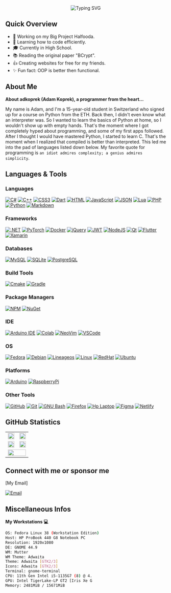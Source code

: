 <div align="center">
  <img src="https://readme-typing-svg.demolab.com?font=Fira+Code&weight=500&size=30&pause=2000&duration=1000&width=600&height=100&lines=%3C%F0%9F%91%8B+Hello%2C+World%3E;Glad+to+see+you+here;I'm+adkoprek+also+known+as+Adam" alt="Typing SVG" style="display:inline-block"/>
</div>

## Quick Overview

- 🔭 Working on my Big Project Halfooda.
- 🌱 Learning how to code efficiently.
- 🎓 Currently in High School.
- 📚 Reading the original paper "BCrypt".
- 👍 Creating websites for free for my friends.
- ✨ Fun fact: OOP is better then functional.

## About Me

**About adkoprek (Adam Koprek), a programmer from the heart…**

My name is Adam, and I'm a 15-year-old student in Switzerland who signed up for a course on Python from the ETH. Back then, I didn't even know what an interpreter was. So I wanted to learn the basics of Python at home, so I wouldn't show up with empty hands. That's the moment where I got completely hyped about programming, and some of my first apps followed. After I thought I would have mastered Python, I started to learn C. That's the moment when I realized that compiled is better than interpreted. This led me into the pad of languages listed down below. My favorite quote for programming is `an idiot admires complexity; a genius admires simplicity`.

## Languages & Tools

### Languages

[![C#](https://img.shields.io/badge/C%23-239120?style=for-the-badge&logo=csharp&logoColor=white)](#)
[![C++](https://img.shields.io/badge/C%2B%2B-00599C?style=for-the-badge&logo=c%2B%2B&logoColor=white)](#)
[![CSS3](https://img.shields.io/badge/CSS3-1572B6?style=for-the-badge&logo=css3&logoColor=white)](#)
[![Dart](https://img.shields.io/badge/Dart-0175C2?style=for-the-badge&logo=dart&logoColor=white)](#)
[![HTML](https://img.shields.io/badge/HTML5-E34F26?style=for-the-badge&logo=html5&logoColor=white)](#)
[![JavaScript](https://img.shields.io/badge/JavaScript-323330?style=for-the-badge&logo=javascript&logoColor=F7DF1E)](#)
[![JSON](https://img.shields.io/badge/json-5E5C5C?style=for-the-badge&logo=json&logoColor=white)](#)
[![Lua](https://img.shields.io/badge/Lua-2C2D72?style=for-the-badge&logo=lua&logoColor=white)](#)
[![PHP](https://img.shields.io/badge/PHP-777BB4?style=for-the-badge&logo=php&logoColor=white)](#)
[![Python](https://img.shields.io/badge/Python-FFD43B?style=for-the-badge&logo=python&logoColor=blue)](#)
[![Markdown](https://img.shields.io/badge/Markdown-000000?style=for-the-badge&logo=markdown&logoColor=white)](#)

### Frameworks
[![.NET](https://img.shields.io/badge/.NET-512BD4?style=for-the-badge&logo=dotnet&logoColor=white)](#)
[![PyTorch](https://img.shields.io/badge/PyTorch-EE4C2C?style=for-the-badge&logo=pytorch&logoColor=white)](#)
[![Docker](https://img.shields.io/badge/Docker-2CA5E0?style=for-the-badge&logo=docker&logoColor=white)](#)
[![jQuery](https://img.shields.io/badge/jQuery-0769AD?style=for-the-badge&logo=jquery&logoColor=white)](#)
[![JWT](https://img.shields.io/badge/JWT-000000?style=for-the-badge&logo=JSON%20web%20tokens&logoColor=white)](#)
[![NodeJS](https://img.shields.io/badge/Node%20js-339933?style=for-the-badge&logo=nodedotjs&logoColor=white)](#)
[![Qt](https://img.shields.io/badge/Qt-41CD52?style=for-the-badge&logo=qt&logoColor=white)](#)
[![Flutter](https://img.shields.io/badge/Flutter-02569B?style=for-the-badge&logo=flutter&logoColor=white)](#)
[![Xamarin](https://img.shields.io/badge/Xamarin-3498DB?style=for-the-badge&logo=xamarin&logoColor=whit)](#)

### Databases
[![MySQL](https://img.shields.io/badge/MySQL-005C84?style=for-the-badge&logo=mysql&logoColor=white)](#)
[![SQLite](https://img.shields.io/badge/Sqlite-003B57?style=for-the-badge&logo=sqlite&logoColor=white)](#)
[![PostgreSQL](https://img.shields.io/badge/PostgreSQL-316192?style=for-the-badge&logo=postgresql&logoColor=white)](#)

### Build Tools
[![Cmake](https://img.shields.io/badge/CMake-064F8C?style=for-the-badge&logo=cmake&logoColor=white)](#)
[![Gradle](https://img.shields.io/badge/gradle-02303A?style=for-the-badge&logo=gradle&logoColor=white)](#)

### Package Managers
[![NPM](https://img.shields.io/badge/npm-CB3837?style=for-the-badge&logo=npm&logoColor=white)](#)
[![NuGet](https://img.shields.io/badge/NuGet-004880?style=for-the-badge&logo=nuget&logoColor=white)](#)

### IDE
[![Arduino IDE](https://img.shields.io/badge/Arduino_IDE-00979D?style=for-the-badge&logo=arduino&logoColor=white)](#)
[![Colab](https://img.shields.io/badge/Colab-F9AB00?style=for-the-badge&logo=googlecolab&color=525252)](#)
[![NeoVim](https://img.shields.io/badge/NeoVim-%2357A143.svg?&style=for-the-badge&logo=neovim&logoColor=white)](#)
[![VSCode](https://img.shields.io/badge/VSCode-0078D4?style=for-the-badge&logo=visual%20studio%20code&logoColor=white)](#)

### OS
[![Fedora](https://img.shields.io/badge/Fedora-51A2DA?style=for-the-badge&logo=fedora&logoColor=white)](#)
[![Debian](https://img.shields.io/badge/Debian-A81D33?style=for-the-badge&logo=debian&logoColor=white)](#)
[![Lineageos](https://img.shields.io/badge/lineageos-167C80?style=for-the-badge&logo=lineageos&logoColor=white)](#)
[![Linux](https://img.shields.io/badge/Linux-FCC624?style=for-the-badge&logo=linux&logoColor=black)](#)
[![RedHat](https://img.shields.io/badge/Red%20Hat-EE0000?style=for-the-badge&logo=redhat&logoColor=white)](#)
[![Ubuntu](https://img.shields.io/badge/Ubuntu-E95420?style=for-the-badge&logo=ubuntu&logoColor=white)](#)

### Platforms
[![Arduino](https://img.shields.io/badge/Arduino-00979D?style=for-the-badge&logo=Arduino&logoColor=white)](#)
[![RaspberryPi](https://img.shields.io/badge/Raspberry%20Pi-A22846?style=for-the-badge&logo=Raspberry%20Pi&logoColor=white)](#)

### Other Tools
[![GitHub](https://img.shields.io/badge/GitHub-100000?style=for-the-badge&logo=github&logoColor=white)](#)
[![Git](https://img.shields.io/badge/GIT-E44C30?style=for-the-badge&logo=git&logoColor=white)](#)
[![GNU Bash](https://img.shields.io/badge/GNU%20Bash-4EAA25?style=for-the-badge&logo=GNU%20Bash&logoColor=white)](#)
[![Firefox](https://img.shields.io/badge/Firefox_Browser-FF7139?style=for-the-badge&logo=Firefox-Browser&logoColor=white)](#)
[![Hp Laptop](https://img.shields.io/badge/hp%20laptop-0096D6?style=for-the-badge&logo=hp&logoColor=white)](#)
[![Figma](https://img.shields.io/badge/Figma-F24E1E?style=for-the-badge&logo=figma&logoColor=white)](#)
[![Netlify](https://img.shields.io/badge/Netlify-00C7B7?style=for-the-badge&logo=netlify&logoColor=white)](#)

## GitHub Statistics

<table>
  <tr>
    <td><img src="http://github-profile-summary-cards.vercel.app/api/cards/repos-per-language?username=adkoprek&theme=ayu_mirage" width="100%" /></td>
    <td><img src="http://github-profile-summary-cards.vercel.app/api/cards/most-commit-language?username=adkoprek&theme=ayu_mirage" width="100%" /></td>
  </tr>
  <tr>
    <td><img src="http://github-profile-summary-cards.vercel.app/api/cards/stats?username=adkoprek&theme=ayu_mirage" width="100%" /></td>
    <td><img src="http://github-profile-summary-cards.vercel.app/api/cards/productive-time?username=adkoprek&theme=ayu_mirage" width="100%" /></td>
  </tr>
  <tr>
    <td colspan="2"><img src="http://github-profile-summary-cards.vercel.app/api/cards/profile-details?username=adkoprek&theme=ayu_mirage" width="100%" /></td>
  </tr>
</table>

## Connect with me or sponsor me

[My Email]

[![Email](https://img.shields.io/badge/Gmail-Contact_Me-green?style=flat-square&logo=gmail&logoColor=FFFFFF&labelColor=3A3B3C&color=62F1CD)](adam.koprek@edu.schulen-Turgi.ch)

## Miscellaneous Infos

**My Workstations 💻**
```bash
OS: Fedora Linux 38 (Workstation Edition)
Host: HP ProBook 440 G8 Notebook PC 
Resolution: 1920x1080 
DE: GNOME 44.9 
WM: Mutter 
WM Theme: Adwaita 
Theme: Adwaita [GTK2/3] 
Icons: Adwaita [GTK2/3] 
Terminal: gnome-terminal 
CPU: 11th Gen Intel i5-1135G7 (8) @ 4. 
GPU: Intel TigerLake-LP GT2 [Iris Xe G 
Memory: 2481MiB / 15671MiB 
```
